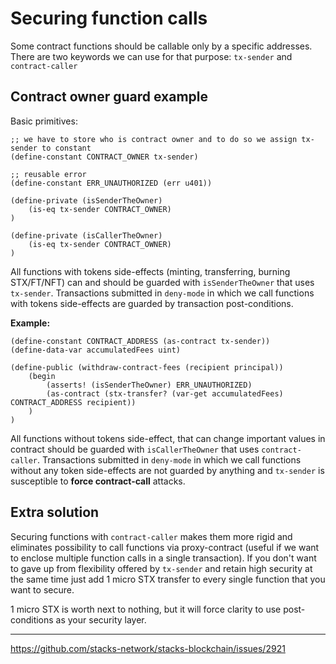 # Securing function calls
Some contract functions should be callable only by a specific addresses.
There are two keywords we can use for that purpose: `tx-sender` and `contract-caller`


## Contract owner guard example
Basic primitives:

```clarity
;; we have to store who is contract owner and to do so we assign tx-sender to constant
(define-constant CONTRACT_OWNER tx-sender)

;; reusable error
(define-constant ERR_UNAUTHORIZED (err u401))

(define-private (isSenderTheOwner)
    (is-eq tx-sender CONTRACT_OWNER)
)

(define-private (isCallerTheOwner)
    (is-eq tx-sender CONTRACT_OWNER)
)
```

All functions with tokens side-effects (minting, transferring, burning STX/FT/NFT) can and should be guarded with `isSenderTheOwner` that uses `tx-sender`.
Transactions submitted in `deny-mode` in which we call functions with tokens side-effects are guarded by transaction post-conditions.

**Example:**
```clarity
(define-constant CONTRACT_ADDRESS (as-contract tx-sender))
(define-data-var accumulatedFees uint)

(define-public (withdraw-contract-fees (recipient principal))
    (begin
        (asserts! (isSenderTheOwner) ERR_UNAUTHORIZED)
        (as-contract (stx-transfer? (var-get accumulatedFees) CONTRACT_ADDRESS recipient))
    )
)
```

All functions without tokens side-effect, that can change important values in contract should be guarded with `isCallerTheOwner` that uses `contract-caller`.
Transactions submitted in `deny-mode` in which we call functions without any token side-effects are not guarded by anything and `tx-sender` is susceptible to **force contract-call** attacks.


## Extra solution
Securing functions with `contract-caller` makes them more rigid and eliminates possibility to call functions via proxy-contract (useful if we want to enclose multiple function calls in a single transaction).
If you don't want to gave up from flexibility offered by `tx-sender` and retain high security at the same time just add 1 micro STX transfer to every single function that you want to secure.

1 micro STX is worth next to nothing, but it will force clarity to use post-conditions as your security layer. 

___
https://github.com/stacks-network/stacks-blockchain/issues/2921
